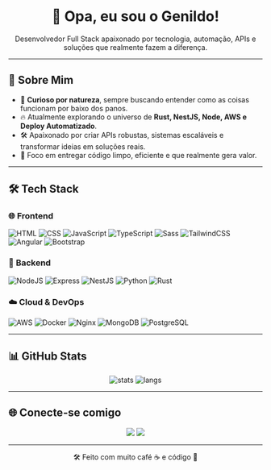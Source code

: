 <h1 align="center">👋 Opa, eu sou o Genildo!</h1>
<p align="center">
Desenvolvedor Full Stack apaixonado por tecnologia, automação, APIs e soluções que realmente fazem a diferença.
</p>

---

## 🚀 Sobre Mim

- 🧠 **Curioso por natureza**, sempre buscando entender como as coisas funcionam por baixo dos panos.
- 🔥 Atualmente explorando o universo de **Rust, NestJS, Node, AWS e Deploy Automatizado**.
- 🛠️ Apaixonado por criar APIs robustas, sistemas escaláveis e transformar ideias em soluções reais.
- 🎯 Foco em entregar código limpo, eficiente e que realmente gera valor.

---

## 🛠️ **Tech Stack**

### 🌐 **Frontend**
![HTML](https://img.shields.io/badge/-HTML5-E34F26?style=flat&logo=html5&logoColor=white)
![CSS](https://img.shields.io/badge/-CSS3-1572B6?style=flat&logo=css3)
![JavaScript](https://img.shields.io/badge/-JavaScript-F7DF1E?style=flat&logo=javascript&logoColor=black)
![TypeScript](https://img.shields.io/badge/-TypeScript-3178C6?style=flat&logo=typescript&logoColor=white)
![Sass](https://img.shields.io/badge/-Sass-CC6699?style=flat&logo=sass)
![TailwindCSS](https://img.shields.io/badge/-TailwindCSS-06B6D4?style=flat&logo=tailwindcss)
![Angular](https://img.shields.io/badge/-Angular-DD0031?style=flat&logo=angular&logoColor=white)
![Bootstrap](https://img.shields.io/badge/-Bootstrap-7952B3?style=flat&logo=bootstrap)

### 🔧 **Backend**
![NodeJS](https://img.shields.io/badge/-Node.js-339933?style=flat&logo=node.js&logoColor=white)
![Express](https://img.shields.io/badge/-Express-000000?style=flat&logo=express&logoColor=white)
![NestJS](https://img.shields.io/badge/-NestJS-E0234E?style=flat&logo=nestjs&logoColor=white)
![Python](https://img.shields.io/badge/-Python-3776AB?style=flat&logo=python&logoColor=white)
![Rust](https://img.shields.io/badge/-Rust-000000?style=flat&logo=rust&logoColor=white)

### ☁️ **Cloud & DevOps**
![AWS](https://img.shields.io/badge/-AWS-232F3E?style=flat&logo=amazonaws)
![Docker](https://img.shields.io/badge/-Docker-2496ED?style=flat&logo=docker&logoColor=white)
![Nginx](https://img.shields.io/badge/-Nginx-009639?style=flat&logo=nginx&logoColor=white)
![MongoDB](https://img.shields.io/badge/-MongoDB-47A248?style=flat&logo=mongodb&logoColor=white)
![PostgreSQL](https://img.shields.io/badge/-PostgreSQL-336791?style=flat&logo=postgresql&logoColor=white)

---

## 📊 **GitHub Stats**
<p align="center">
<img src="https://github-readme-stats.vercel.app/api?username=Genildocs&show_icons=true&theme=tokyonight" alt="stats"/>
<img src="https://github-readme-stats.vercel.app/api/top-langs/?username=Genildocs&layout=compact&theme=tokyonight" alt="langs"/>
</p>

---

## 🌐 **Conecte-se comigo**
<p align="center">
<a href="mailto:seuemail@gmail.com"><img src="https://img.shields.io/badge/-Gmail-D14836?style=flat&logo=gmail&logoColor=white"></a>
<a href="https://www.linkedin.com/in/seulinkedin"><img src="https://img.shields.io/badge/-LinkedIn-0077B5?style=flat&logo=linkedin&logoColor=white"></a>
</p>

---

<p align="center">
🛠️ Feito com muito café ☕ e código 🚀
</p>
